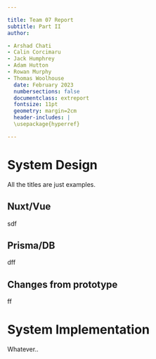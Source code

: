 ```yaml
---

title: Team 07 Report
subtitle: Part II
author:

- Arshad Chati
- Calin Corcimaru
- Jack Humphrey
- Adam Hutton
- Rowan Murphy
- Thomas Woolhouse
  date: February 2023
  numbersections: false
  documentclass: extreport
  fontsize: 11pt
  geometry: margin=2cm
  header-includes: |
  \usepackage{hyperref}

---
```


<!--

To compile: pandoc report.md -o report.pdf

https://pandoc.org/installing.html

winget or apt or whatever also have it iirc

-->

# System Design

All the titles are just examples.

## Nuxt/Vue

sdf

## Prisma/DB

dff

## Changes from prototype

ff

# System Implementation

Whatever..
